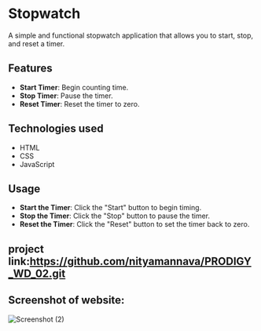 # Stopwatch

A simple and functional stopwatch application that allows you to start, stop, and reset a timer.

## Features

- **Start Timer**: Begin counting time.
- **Stop Timer**: Pause the timer.
- **Reset Timer**: Reset the timer to zero.

## Technologies used

- HTML
- CSS
- JavaScript

## Usage

- **Start the Timer**: Click the "Start" button to begin timing.
- **Stop the Timer**: Click the "Stop" button to pause the timer.
- **Reset the Timer**: Click the "Reset" button to set the timer back to zero.

## project link:https://github.com/nityamannava/PRODIGY_WD_02.git

## Screenshot of website:

![Screenshot (2)](https://github.com/nityamannava/PRODIGY_WD_02/assets/171257423/824cff61-5944-478a-8564-28bcc1746a41)

